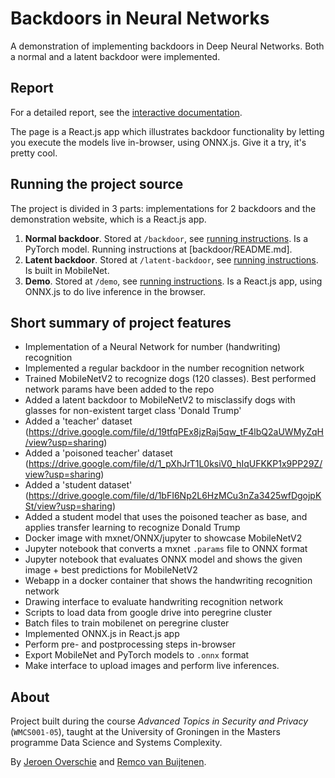 # Backdoors in Neural Networks

A demonstration of implementing backdoors in Deep Neural Networks. Both a normal and a latent backdoor were implemented.

## Report

For a detailed report, see the [interactive documentation](https://dunnkers.com/neural-network-backdoors/).

The page is a React.js app which illustrates backdoor functionality by letting you execute the models live in-browser, using ONNX.js. Give it a try, it's pretty cool.

## Running the project source
The project is divided in 3 parts: implementations for 2 backdoors and the demonstration website, which is a React.js app.
1. **Normal backdoor**. Stored at `/backdoor`, see [running instructions](backdoor/README.md). Is a PyTorch model. Running instructions at [backdoor/README.md].
2. **Latent backdoor**. Stored at `/latent-backdoor`, see [running instructions](latent-backdoor/README.md). Is built in MobileNet.
3. **Demo**. Stored at `/demo`, see [running instructions](demo/README.md). Is a React.js app, using ONNX.js to do live inference in the browser.

## Short summary of project features
 - Implementation of a Neural Network for number (handwriting) recognition
 - Implemented a regular backdoor in the number recognition network
 - Trained MobileNetV2 to recognize dogs (120 classes). Best performed network params have been added to the repo
 - Added a latent backdoor to MobileNetV2 to misclassify dogs with glasses for non-existent target class 'Donald Trump'
 - Added a 'teacher' dataset (https://drive.google.com/file/d/19tfqPEx8jzRaj5qw_tF4lbQ2aUWMyZqH/view?usp=sharing)
 - Added a 'poisoned teacher' dataset (https://drive.google.com/file/d/1_pXhJrT1L0ksiV0_hIqUFKKP1x9PP29Z/view?usp=sharing)
 - Added a 'student dataset' (https://drive.google.com/file/d/1bFI6Np2L6HzMCu3nZa3425wfDgojpKSt/view?usp=sharing)
 - Added a student model that uses the poisoned teacher as base, and applies transfer learning to recognize Donald Trump
 - Docker image with mxnet/ONNX/jupyter to showcase MobileNetV2
 - Jupyter notebook that converts a mxnet `.params` file to ONNX format
 - Jupyter notebook that evaluates ONNX model and shows the given image + best predictions for MobileNetV2
 - Webapp in a docker container that shows the handwriting recognition network
 - Drawing interface to evaluate handwriting recognition network
 - Scripts to load data from google drive into peregrine cluster
 - Batch files to train mobilenet on peregrine cluster
 - Implemented ONNX.js in React.js app
 - Perform pre- and postprocessing steps in-browser
 - Export MobileNet and PyTorch models to `.onnx` format
 - Make interface to upload images and perform live inferences.
 
 ## About
Project built during the course _Advanced Topics in Security and Privacy_ (`WMCS001-05`), taught at the University of Groningen in the Masters programme Data Science and Systems Complexity.
 
By [Jeroen Overschie](https://dunnkers.com/) and [Remco van Buijtenen](https://gitlab.com/rvbuijtenen/).
 
